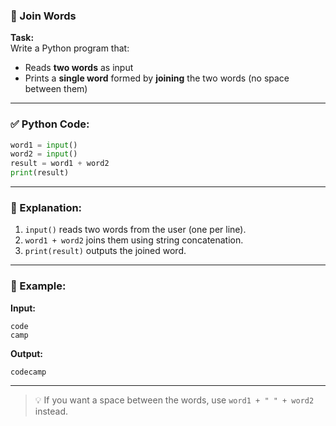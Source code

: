 ### 🔗 Join Words

**Task:**  
Write a Python program that:

- Reads **two words** as input
- Prints a **single word** formed by **joining** the two words (no space between them)

---

### ✅ Python Code:

```python
word1 = input()
word2 = input()
result = word1 + word2
print(result)
```

---

### 🧠 Explanation:

1. `input()` reads two words from the user (one per line).
2. `word1 + word2` joins them using string concatenation.
3. `print(result)` outputs the joined word.

---

### 🧪 Example:

**Input:**

```
code
camp
```

**Output:**

```
codecamp
```

---

> 💡 If you want a space between the words, use `word1 + " " + word2` instead.
